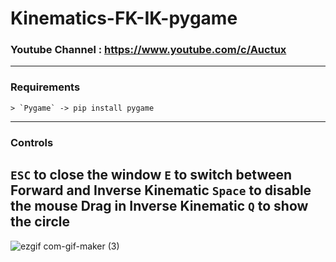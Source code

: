 # Kinematics-FK-IK-pygame

### Youtube Channel : https://www.youtube.com/c/Auctux

---
### Requirements
    > `Pygame` -> pip install pygame
---
### Controls
`ESC`    to close the window
`E`      to switch between Forward and Inverse Kinematic
`Space`  to disable the mouse Drag in Inverse Kinematic
`Q`      to show the circle
---
![ezgif com-gif-maker (3)](https://user-images.githubusercontent.com/48150537/131220829-b171fd98-f8ee-41e0-b20b-7d18272d0cb3.gif)

